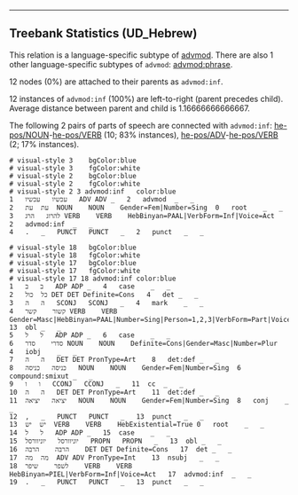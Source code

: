 

--------------------------------------------------------------------------------

## Treebank Statistics (UD_Hebrew)

This relation is a language-specific subtype of [advmod]().
There are also 1 other language-specific subtypes of `advmod`: [advmod:phrase]().

12 nodes (0%) are attached to their parents as `advmod:inf`.

12 instances of `advmod:inf` (100%) are left-to-right (parent precedes child).
Average distance between parent and child is 1.16666666666667.

The following 2 pairs of parts of speech are connected with `advmod:inf`: [he-pos/NOUN]()-[he-pos/VERB]() (10; 83% instances), [he-pos/ADV]()-[he-pos/VERB]() (2; 17% instances).


~~~ conllu
# visual-style 3	bgColor:blue
# visual-style 3	fgColor:white
# visual-style 2	bgColor:blue
# visual-style 2	fgColor:white
# visual-style 2 3 advmod:inf	color:blue
1	עכשיו	עכשיו	ADV	ADV	_	2	advmod	_	_
2	עת	עת	NOUN	NOUN	Gender=Fem|Number=Sing	0	root	_	_
3	להרוג	הרג	VERB	VERB	HebBinyan=PAAL|VerbForm=Inf|Voice=Act	2	advmod:inf	_	_
4	.	_	PUNCT	PUNCT	_	2	punct	_	_

~~~


~~~ conllu
# visual-style 18	bgColor:blue
# visual-style 18	fgColor:white
# visual-style 17	bgColor:blue
# visual-style 17	fgColor:white
# visual-style 17 18 advmod:inf	color:blue
1	ב	ב	ADP	ADP	_	4	case	_	_
2	כל	כול	DET	DET	Definite=Cons	4	det	_	_
3	ה	ה	SCONJ	SCONJ	_	4	mark	_	_
4	קשור	קשר	VERB	VERB	Gender=Masc|HebBinyan=PAAL|Number=Sing|Person=1,2,3|VerbForm=Part|Voice=Act	13	obl	_	_
5	ל	ל	ADP	ADP	_	6	case	_	_
6	סדרי	סדר	NOUN	NOUN	Definite=Cons|Gender=Masc|Number=Plur	4	iobj	_	_
7	ה	ה	DET	DET	PronType=Art	8	det:def	_	_
8	כניסה	כניסה	NOUN	NOUN	Gender=Fem|Number=Sing	6	compound:smixut	_	_
9	ו	ו	CCONJ	CCONJ	_	11	cc	_	_
10	ה	ה	DET	DET	PronType=Art	11	det:def	_	_
11	יציאה	יציאה	NOUN	NOUN	Gender=Fem|Number=Sing	8	conj	_	_
12	,	_	PUNCT	PUNCT	_	13	punct	_	_
13	יש	יש	VERB	VERB	HebExistential=True	0	root	_	_
14	ל	ל	ADP	ADP	_	15	case	_	_
15	יוניוורסל	יוניוורסל	PROPN	PROPN	_	13	obl	_	_
16	הרבה	הרבה	DET	DET	Definite=Cons	17	det	_	_
17	מה	מה	ADV	ADV	PronType=Int	13	nsubj	_	_
18	לשפר	שיפר	VERB	VERB	HebBinyan=PIEL|VerbForm=Inf|Voice=Act	17	advmod:inf	_	_
19	.	_	PUNCT	PUNCT	_	13	punct	_	_

~~~


